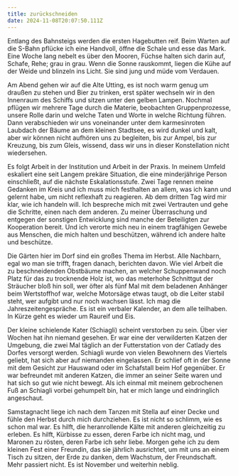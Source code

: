 ```yaml
---
title: zurückschneiden
date: 2024-11-08T20:07:50.111Z
---
```

Entlang des Bahnsteigs werden die ersten Hagebutten reif. Beim Warten auf die S-Bahn pflücke ich eine Handvoll, öffne die Schale und esse das Mark. Eine Woche lang nebelt es über den Mooren, Füchse halten sich darin auf, Schafe, Rehe; grau in grau. Wenn die Sonne rauskommt, liegen die Kühe auf der Weide und blinzeln ins Licht. Sie sind jung und müde vom Verdauen.

Am Abend gehen wir auf die Alte Utting, es ist noch warm genug um draußen zu stehen und Bier zu trinken, erst später wechseln wir in den Innenraum des Schiffs und sitzen unter den gelben Lampen. Nochmal pflügen wir mehrere Tage durch die Materie, beobachten Gruppenprozesse, unsere Rolle darin und welche Taten und Worte in welche Richtung führen. Dann verabschieden wir uns voneinander unter dem karmesinroten Laubdach der Bäume an dem kleinen Stadtsee, es wird dunkel und kalt, aber wir können nicht aufhören uns zu begleiten, bis zur Ampel, bis zur Kreuzung, bis zum Gleis, wissend, dass wir uns in dieser Konstellation nicht wiedersehen.

Es folgt Arbeit in der Institution und Arbeit in der Praxis. In meinem Umfeld eskaliert eine seit Langem prekäre Situation, die eine minderjährige Person einschließt, auf die nächste Eskalationsstufe. Zwei Tage rennen meine Gedanken im Kreis und ich muss mich festhalten an allem, was ich kann und gelernt habe, um nicht reflexhaft zu reagieren. Ab dem dritten Tag wird mir klar, wie ich handeln will. Ich bespreche mich mit zwei Vertrauten und gehe die Schritte, einen nach dem anderen. Zu meiner Überraschung und entgegen der sonstigen Entwicklung sind manche der Beteiligten zur Kooperation bereit. Und ich verorte mich neu in einem tragfähigen Gewebe aus Menschen, die mich halten und beschützen, während ich andere halte und beschütze.

Die Gärten hier im Dorf sind ein großes Thema im Herbst. Alle Nachbarn, egal wo man sie trifft, fragen danach, berichten davon. Wie viel Arbeit die zu beschneidenden Obstbäume machen, an welcher Schuppenwand noch Platz für das zu trocknende Holz ist, wo das meterhohe Schnittgut der Sträucher bloß hin soll, wer öfter als fünf Mal mit dem beladenen Anhänger beim Wertstoffhof war, welche Motorsäge etwas taugt, ob die Leiter stabil steht, wer aufgibt und nur noch wachsen lässt. Ich mag die Jahreszeitengespräche. Es ist ein verbaler Kalender, an dem alle teilhaben. In Kürze geht es wieder um Raureif und Eis.

Der kleine schielende Kater (Schiagli) scheint verstorben zu sein. Über vier Wochen hat ihn niemand gesehen. Er war eine der verwilderten Katzen der Umgebung, die zwei Mal täglich an der Futterstation von der Catlady des Dorfes versorgt werden. Schiagli wurde von vielen Bewohnern des Viertels geliebt, hat sich aber auf niemanden eingelassen. Er schlief oft in der Sonne mit dem Gesicht zur Hauswand oder im Schafstall beim Hof gegenüber. Er war befreundet mit anderen Katzen, die immer an seiner Seite waren und hat sich so gut wie nicht bewegt. Als ich einmal mit meinem gebrochenen Fuß an Schiagli vorbei gehumpelt bin, hat er mich lange und eindringlich angeschaut.

Samstagnacht liege ich nach dem Tanzen mit Stella auf einer Decke und fühle den Herbst durch mich durchziehen. Es ist nicht so schlimm, wie es schon mal war. Es hilft, die heranrollende Kälte mit anderen gleichzeitig zu erleben. Es hilft, Kürbisse zu essen, deren Farbe ich nicht mag, und Maronen zu rösten, deren Farbe ich sehr liebe. Morgen gehe ich zu dem kleinen Fest einer Freundin, das sie jährlich ausrichtet, um mit uns an einem Tisch zu sitzen, der Erde zu danken, dem Wachstum, der Freundschaft. Mehr passiert nicht. Es ist November und weiterhin neblig.